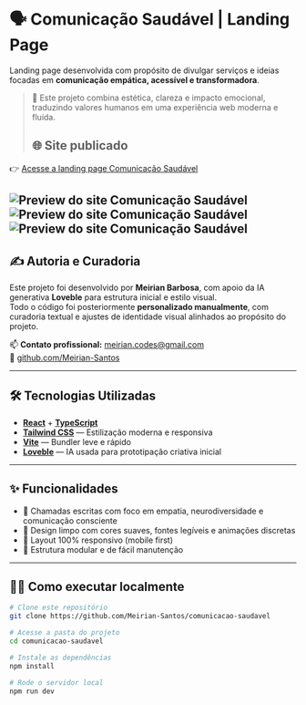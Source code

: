 # 🗣️ Comunicação Saudável | Landing Page

Landing page desenvolvida com propósito de divulgar serviços e ideias focadas em **comunicação empática, acessível e transformadora**.

> 🌿 Este projeto combina estética, clareza e impacto emocional, traduzindo valores humanos em uma experiência web moderna e fluida.
>
> ## 🌐 Site publicado

👉 [Acesse a landing page Comunicação Saudável](https://comunicaosaudavel.netlify.app/)

![Preview do site Comunicação Saudável](./public/comunicacao1.jpg)
![Preview do site Comunicação Saudável](./public/comunicacao2.jpg)
![Preview do site Comunicação Saudável](./public/comunicacao3.jpg)
---

## ✍️ Autoria e Curadoria

Este projeto foi desenvolvido por **Meirian Barbosa**, com apoio da IA generativa **Loveble** para estrutura inicial e estilo visual.  
Todo o código foi posteriormente **personalizado manualmente**, com curadoria textual e ajustes de identidade visual alinhados ao propósito do projeto.

📫 **Contato profissional:** meirian.codes@gmail.com  
🔗 [github.com/Meirian-Santos](https://github.com/Meirian-Santos)

---

## 🛠️ Tecnologias Utilizadas

- **[React](https://react.dev/)** + **[TypeScript](https://www.typescriptlang.org/)**
- **[Tailwind CSS](https://tailwindcss.com/)** — Estilização moderna e responsiva
- **[Vite](https://vitejs.dev/)** — Bundler leve e rápido
- **[Loveble](https://www.loveble.com.br/)** — IA usada para prototipação criativa inicial

---

## ✨ Funcionalidades

- 💬 Chamadas escritas com foco em empatia, neurodiversidade e comunicação consciente
- 🎨 Design limpo com cores suaves, fontes legíveis e animações discretas
- 📱 Layout 100% responsivo (mobile first)
- 🧠 Estrutura modular e de fácil manutenção

---

## 🧑‍💻 Como executar localmente

```bash
# Clone este repositório
git clone https://github.com/Meirian-Santos/comunicacao-saudavel

# Acesse a pasta do projeto
cd comunicacao-saudavel

# Instale as dependências
npm install

# Rode o servidor local
npm run dev

